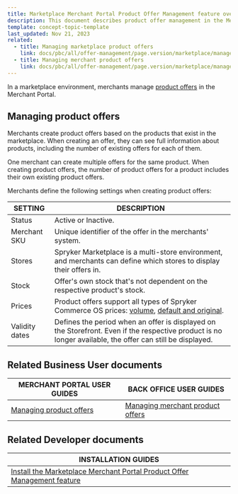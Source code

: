 ```yaml
---
title: Marketplace Merchant Portal Product Offer Management feature overview
description: This document describes product offer management in the Merchant Portal.
template: concept-topic-template
last_updated: Nov 21, 2023
related:
  - title: Managing marketplace product offers
    link: docs/pbc/all/offer-management/page.version/marketplace/manage-merchant-product-offers.html
  - title: Managing merchant product offers
    link: docs/pbc/all/offer-management/page.version/marketplace/manage-merchant-product-offers.html
---
```


In a marketplace environment, merchants manage [product offers](/docs/pbc/all/offer-management/202410.0/marketplace/marketplace-product-offer-feature-overview.html) in the Merchant Portal.


## Managing product offers

Merchants create product offers based on the products that exist in the marketplace. When creating an offer, they can see full information about products, including the number of existing offers for each of them.

One merchant can create multiple offers for the same product. When creating product offers, the number of product offers for a product includes their own existing product offers.

Merchants define the following settings when creating product offers:

|SETTING|DESCRIPTION|
|---|---|
| Status| Active or Inactive. |
| Merchant SKU | Unique identifier of the offer in the merchants' system. |
| Stores| Spryker Marketplace is a multi-store environment, and merchants can define which stores to display their offers in. |
|Stock | Offer's own stock that's not dependent on the respective product's stock. |
|Prices | Product offers support all types of Spryker Commerce OS prices: [volume](/docs/pbc/all/price-management/202410.0/base-shop/prices-feature-overview/volume-prices-overview.html), [default and original](/docs/pbc/all/price-management/202410.0/base-shop/prices-feature-overview/prices-feature-overview.html). |
| Validity dates | Defines the period when an offer is displayed on the Storefront. Even if the respective product is no longer available, the offer can still be displayed. |

## Related Business User documents

|MERCHANT PORTAL USER GUIDES  |BACK OFFICE USER GUIDES |
|---------|---------|
| [Managing product offers](/docs/pbc/all/offer-management/202410.0/marketplace/manage-merchant-product-offers.html)  |[Managing merchant product offers](/docs/pbc/all/offer-management/202410.0/marketplace/manage-merchant-product-offers.html)|

## Related Developer documents

| INSTALLATION GUIDES|
| -------------- |
| [Install the Marketplace Merchant Portal Product Offer Management feature](/docs/pbc/all/offer-management/202410.0/marketplace/install-and-upgrade/install-features/install-the-marketplace-merchant-portal-product-offer-management-feature.html) |
